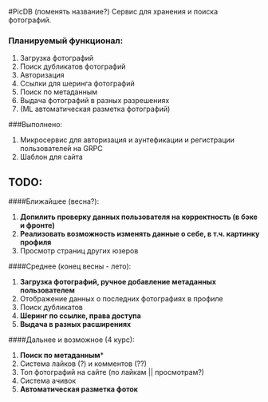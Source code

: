 #PicDB (поменять название?)
Сервис для хранения и поиска фотографий.

### Планируемый функционал:
1. Загрузка фотографий
2. Поиск дубликатов фотографий
3. Авторизация
4. Ссылки для шеринга фотографий
5. Поиск по метаданным
6. Выдача фотографий в разных разрешениях
7. (ML автоматическая разметка фотографий)

###Выполнено:
1. Микросервис для авторизация и аунтефикации и регистрации пользователей на GRPC
2. Шаблон для сайта

## TODO:
####Ближайшее (весна?):
1. **Допилить проверку данных пользователя на корректность (в бэке и фронте)**
2. **Реализовать возможность изменять данные о себе, в т.ч. картинку профиля**
3. Просмотр страниц других юзеров

####Среднее (конец весны - лето):
1. **Загрузка фотографий, ручное добавление метаданных пользователем**
2. Отображение данных о последних фотографиях в профиле
3. Поиск дубликатов
4. **Шеринг по ссылке, права доступа**
5. **Выдача в разных расширениях**

####Дальнее и возможное (4 курс):
1. **Поиск по метаданным***
2. Система лайков (?) и комментов (??)
3. Топ фотографий на сайте (по лайкам || просмотрам?)
4. Система ачивок
5. **Автоматическая разметка фоток**